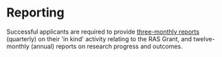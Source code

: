 # Reporting

Successful applicants are required to provide [three-monthly reports](https://www.vlsci.org.au/documentation/quarterly-reports-instructions) (quarterly) on their 'in kind' activity relating to the RAS Grant, and twelve-monthly (annual) reports on research progress and outcomes.
